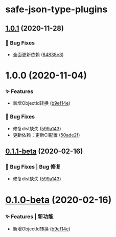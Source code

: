 # safe-json-type-plugins

## [1.0.1](https://github.com/CaoMeiYouRen/safe-json-type-plugin-objectid/compare/v1.0.0...v1.0.1) (2020-11-28)


### 🐛 Bug Fixes

* 全面更新依赖 ([84838e3](https://github.com/CaoMeiYouRen/safe-json-type-plugin-objectid/commit/84838e3))

# 1.0.0 (2020-11-04)


### ✨ Features

* 新增ObjectId转换 ([b9ef14e](https://github.com/CaoMeiYouRen/safe-json-type-plugin-objectid/commit/b9ef14e))


### 🐛 Bug Fixes

* 修复dist缺失 ([599a143](https://github.com/CaoMeiYouRen/safe-json-type-plugin-objectid/commit/599a143))
* 更新依赖；更新CI配置 ([50ade2f](https://github.com/CaoMeiYouRen/safe-json-type-plugin-objectid/commit/50ade2f))

## [0.1.1-beta](https://github.com/CaoMeiYouRen/safe-json-type-plugin-objectid/compare/v0.1.0-beta...v0.1.1-beta) (2020-02-16)


### 🐛 Bug Fixes | Bug 修复

* 修复dist缺失 ([599a143](https://github.com/CaoMeiYouRen/safe-json-type-plugin-objectid/commit/599a143))



# [0.1.0-beta](https://github.com/CaoMeiYouRen/safe-json-type-plugin-objectid/compare/b9ef14e...v0.1.0-beta) (2020-02-16)


### ✨ Features | 新功能

* 新增ObjectId转换 ([b9ef14e](https://github.com/CaoMeiYouRen/safe-json-type-plugin-objectid/commit/b9ef14e))
